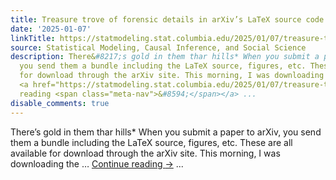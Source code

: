 ```yaml
---
title: Treasure trove of forensic details in arXiv’s LaTeX source code
date: '2025-01-07'
linkTitle: https://statmodeling.stat.columbia.edu/2025/01/07/treasure-trove-of-forensic-details-in-arxivs-latex-source-code/
source: Statistical Modeling, Causal Inference, and Social Science
description: There&#8217;s gold in them thar hills* When you submit a paper to arXiv,
  you send them a bundle including the LaTeX source, figures, etc. These are all available
  for download through the arXiv site. This morning, I was downloading the &#8230;
  <a href="https://statmodeling.stat.columbia.edu/2025/01/07/treasure-trove-of-forensic-details-in-arxivs-latex-source-code/">Continue
  reading <span class="meta-nav">&#8594;</span></a> ...
disable_comments: true
---
```

There&#8217;s gold in them thar hills* When you submit a paper to arXiv, you send them a bundle including the LaTeX source, figures, etc. These are all available for download through the arXiv site. This morning, I was downloading the &#8230; <a href="https://statmodeling.stat.columbia.edu/2025/01/07/treasure-trove-of-forensic-details-in-arxivs-latex-source-code/">Continue reading <span class="meta-nav">&#8594;</span></a> ...